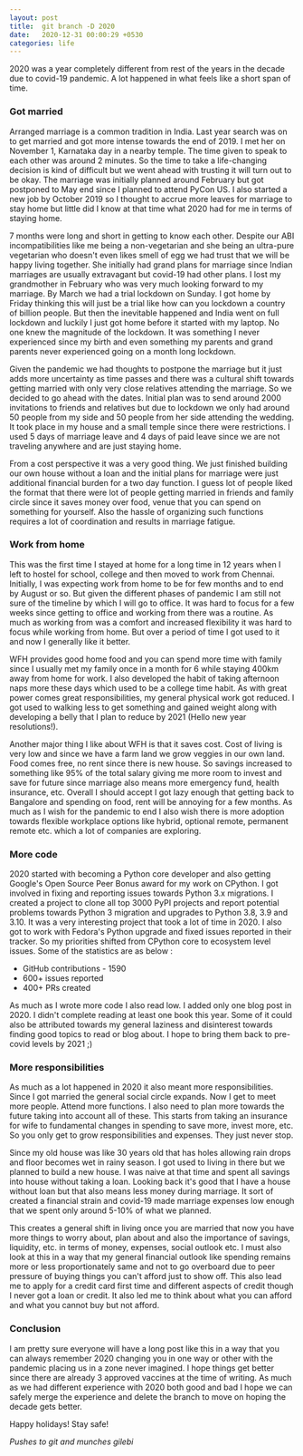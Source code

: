```yaml
---
layout: post
title:  git branch -D 2020
date:   2020-12-31 00:00:29 +0530
categories: life
---
```


2020 was a year completely different from rest of the years in the decade due to covid-19 pandemic. A lot happened in what feels like a short span of time.

### Got married

Arranged marriage is a common tradition in India. Last year search was on to get married and got more intense towards the end of 2019. I met her on November 1, Karnataka day in a nearby temple. The time given to speak to each other was around 2 minutes. So the time to take a life-changing decision is kind of difficult but we went ahead with trusting it will turn out to be okay. The marriage was initially planned around February but got postponed to May end since I planned to attend PyCon US. I also started a new job by October 2019 so I thought to accrue more leaves for marriage to stay home but little did I know at that time what 2020 had for me in terms of staying home.

7 months were long and short in getting to know each other. Despite our ABI incompatibilities like me being a non-vegetarian and she being an ultra-pure vegetarian who doesn't even likes smell of egg we had trust that we will be happy living together. She initially had grand plans for marriage since Indian marriages are usually extravagant but covid-19 had other plans. I lost my grandmother in February who was very much looking forward to my marriage. By March we had a trial lockdown on Sunday. I got home by Friday thinking this will just be a trial like how can you lockdown a country of billion people. But then the inevitable happened and India went on full lockdown and luckily I just got home before it started with my laptop. No one knew the magnitude of the lockdown. It was something I never experienced since my birth and even something my parents and grand parents never experienced going on a month long lockdown.

Given the pandemic we had thoughts to postpone the marriage but it just adds more uncertainty as time passes and there was a cultural shift towards getting married with only very close relatives attending the marriage. So we decided to go ahead with the dates. Initial plan was to send around 2000 invitations to friends and relatives but due to lockdown we only had around 50 people from my side and 50 people from her side attending the wedding. It took place in my house and a small temple since there were restrictions. I used 5 days of marriage leave and 4 days of paid leave since we are not traveling anywhere and are just staying home.

From a cost perspective it was a very good thing. We just finished building our own house without a loan and the initial plans for marriage were just additional financial burden for a two day function. I guess lot of people liked the format that there were lot of people getting married in friends and family circle since it saves money over food, venue that you can spend on something for yourself. Also the hassle of organizing such functions requires a lot of coordination and results in marriage fatigue.

### Work from home

This was the first time I stayed at home for a long time in 12 years when I left to hostel for school, college and then moved to work from Chennai. Initially, I was expecting work from home to be for few months and to end by August or so. But given the different phases of pandemic I am still not sure of the timeline by which I will go to office. It was hard to focus for a few weeks since getting to office and working from there was a routine. As much as working from was a comfort and increased flexibility it was hard to focus while working from home. But over a period of time I got used to it and now I generally like it better.

WFH provides good home food and you can spend more time with family since I usually met my family once in a month for 6 while staying 400km away from home for work. I also developed the habit of taking afternoon naps more these days which used to be a college time habit. As with great power comes great responsibilities, my general physical work got reduced. I got used to walking less to get something and gained weight along with developing a belly that I plan to reduce by 2021 (Hello new year resolutions!).

Another major thing I like about WFH is that it saves cost. Cost of living is very low and since we have a farm land we grow veggies in our own land. Food comes free, no rent since there is new house. So savings increased to something like 95% of the total salary giving me more room to invest and save for future since marriage also means more emergency fund, health insurance, etc. Overall I should accept I got lazy enough that getting back to Bangalore and spending on food, rent will be annoying for a few months. As much as I wish for the pandemic to end I also wish there is more adoption towards flexible workplace options like hybrid, optional remote, permanent remote etc. which a lot of companies are exploring.

### More code

2020 started with becoming a Python core developer and also getting Google's Open Source Peer Bonus award for my work on CPython. I got involved in fixing and reporting issues towards Python 3.x migrations. I created a project to clone all top 3000 PyPI projects and report potential problems towards Python 3 migration and upgrades to Python 3.8, 3.9 and 3.10. It was a very interesting project that took a lot of time in 2020. I also got to work with Fedora's Python upgrade and fixed issues reported in their tracker. So my priorities shifted from CPython core to ecosystem level issues. Some of the statistics are as below : 

* GitHub contributions - 1590
* 600+ issues reported
* 400+ PRs created

As much as I wrote more code I also read low. I added only one blog post in 2020. I didn't complete reading at least one book this year. Some of it could also be attributed towards my general laziness and disinterest towards finding good topics to read or blog about. I hope to bring them back to pre-covid levels by 2021 ;)

### More responsibilities

As much as a lot happened in 2020 it also meant more responsibilities. Since I got married the general social circle expands. Now I get to meet more people. Attend more functions. I also need to plan more towards the future taking into account all of these. This starts from taking an insurance for wife to fundamental changes in spending to save more, invest more, etc. So you only get to grow responsibilities and expenses. They just never stop.

Since my old house was like 30 years old that has holes allowing rain drops and floor becomes wet in rainy season. I got used to living in there but we planned to build a new house. I was naive at that time and spent all savings into house without taking a loan. Looking back it's good that I have a house without loan but that also means less money during marriage. It sort of created a financial strain and covid-19 made marriage expenses low enough that we spent only around 5-10% of what we planned.

This creates a general shift in living once you are married that now you have more things to worry about, plan about and also the importance of savings, liquidity, etc. in terms of money, expenses, social outlook etc. I must also look at this in a way that my general financial outlook like spending remains more or less proportionately same and not to go overboard due to peer pressure of buying things you can't afford just to show off. This also lead me to apply for a credit card first time and different aspects of credit though I never got a loan or credit. It also led me to think about what you can afford and what you cannot buy but not afford.

### Conclusion

I am pretty sure everyone will have a long post like this in a way that you can always remember 2020 changing you in one way or other with the pandemic placing us in a zone never imagined. I hope things get better since there are already 3 approved vaccines at the time of writing. As much as we had different experience with 2020 both good and bad I hope we can safely merge the experience and delete the branch to move on hoping the decade gets better.

Happy holidays! Stay safe!

_Pushes to git and munches gilebi_

